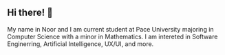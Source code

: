 ## Hi there! 👋
My name in Noor and I am current student at Pace University majoring in Computer Science with a minor in Mathematics. 
I am intereted in Software Enginerring, Artificial Intelligence, UX/UI, and more. 
<!--
**noorulhuda455/noorulhuda455** is a ✨ _special_ ✨ repository because its `README.md` (this file) appears on your GitHub profile.

 <img align="right" alt="Coding" width="400" src=https://www.google.com/url?sa=i&url=https%3A%2F%2Fgiphy.com%2Fexplore%2Fprogrammer-cat&psig=AOvVaw2FkNmrLtCXr1s7tTAv1cfu&ust=1734496070629000&source=images&cd=vfe&opi=89978449&ved=0CBMQjRxqFwoTCJiXgsb7rYoDFQAAAAAdAAAAABAE>
Here are some ideas to get you started:

- 🔭 I’m currently working on ...
- 🌱 I’m currently learning ...
- 👯 I’m looking to collaborate on ...
- 🤔 I’m looking for help with ...
- 💬 Ask me about ...
- 📫 How to reach me: ...
- 😄 Pronouns: ...
- ⚡ Fun fact: ...
-->
